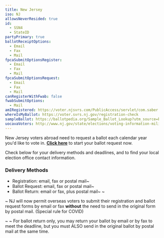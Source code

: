 ```yaml
---
title: New Jersey
iso: NJ
allowsNeverResided: true
id:
  - SSN4
  - StateID
partyPrimary: true
ballotReceiptOptions:
  - Email
  - Fax
  - Mail
fpcaSubmitOptionsRegister:
  - Email
  - Fax
  - Mail
fpcaSubmitOptionsRequest:
  - Email
  - Fax
  - Mail
canRegisterWithFwab: false
fwabSubmitOptions:
  - Mail
amIRegistered: https://voter.njsvrs.com/PublicAccess/servlet/com.saber.publicaccess.control.PublicAccessNavigationServlet?USERPROCESS=PublicSearch
whereIsMyBallot: https://voter.svrs.nj.gov/registration-check
sampleBallot: https://ballotpedia.org/Sample_Ballot_Lookup?utm_source=ballotpedia&utm_campaign=sample_ballot_frontpage
uocavaVoters: http://www.nj.gov/state/elections/voting-information-military-overseas.html
---
```

New Jersey voters abroad need to request a ballot each calendar year you'd like to vote in. [**Click here**](https://www.votefromabroad.org) to start your ballot request now.

Check below for your delivery methods and deadlines, and to find your local election office contact information.

### Delivery Methods

* Registration: email, fax or postal mail~
* Ballot Request: email, fax or postal mail~
* Ballot Return: email or fax, plus postal mail~ ~ 

~ NJ will now permit overseas voters to submit their registration and ballot request forms by email or fax **without** the need to send in the original form by postal mail. (Special rule for COVID)

~ ~ For ballot return only, you may return your ballot by email or by fax to meet the deadline, but you must ALSO send in the original ballot by postal mail at the same time.
